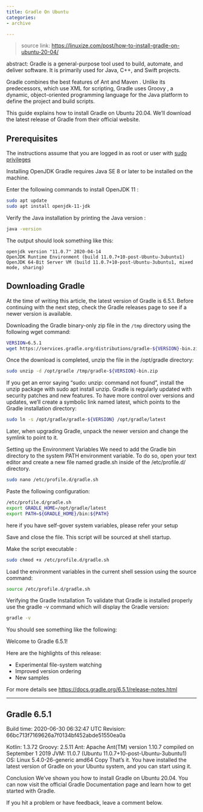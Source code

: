 ```yaml
---
title: Gradle On Ubuntu
categories: 
- archive

---
```


> source link: https://linuxize.com/post/how-to-install-gradle-on-ubuntu-20-04/

abstract: Gradle is a general-purpose tool used to build, automate, and deliver software. It is primarily used for Java, C++, and Swift projects.
<!-- more -->

Gradle combines the best features of Ant and Maven . Unlike its predecessors, which use XML for scripting, Gradle uses Groovy , a dynamic, object-oriented programming language for the Java platform to define the project and build scripts.

This guide explains how to install Gradle on Ubuntu 20.04. We’ll download the latest release of Gradle from their official website.


## Prerequisites
The instructions assume that you are logged in as root or user with [sudo privileges](https://linuxize.com/post/how-to-create-a-sudo-user-on-ubuntu/)

Installing OpenJDK
Gradle requires Java SE 8 or later to be installed on the machine.

Enter the following commands to install OpenJDK 11 :

```bash
sudo apt update
sudo apt install openjdk-11-jdk
```

Verify the Java installation by printing the Java version :
```bash
java -version

```
The output should look something like this:
```text
openjdk version "11.0.7" 2020-04-14
OpenJDK Runtime Environment (build 11.0.7+10-post-Ubuntu-3ubuntu1)
OpenJDK 64-Bit Server VM (build 11.0.7+10-post-Ubuntu-3ubuntu1, mixed mode, sharing)
```

## Downloading Gradle
At the time of writing this article, the latest version of Gradle is 6.5.1. Before continuing with the next step, check the Gradle releases page to see if a newer version is available.

Downloading the Gradle binary-only zip file in the `/tmp` directory using the following wget command:

```bash
VERSION=6.5.1
wget https://services.gradle.org/distributions/gradle-${VERSION}-bin.zip -P /tmp
```
Once the download is completed, unzip the file in the /opt/gradle directory:
```bash
sudo unzip -d /opt/gradle /tmp/gradle-${VERSION}-bin.zip
```
If you get an error saying “sudo: unzip: command not found”, install the unzip package with sudo apt install unzip.
Gradle is regularly updated with security patches and new features. To have more control over versions and updates, we’ll create a symbolic link named latest, which points to the Gradle installation directory:

```bash
sudo ln -s /opt/gradle/gradle-${VERSION} /opt/gradle/latest
```

Later, when upgrading Gradle, unpack the newer version and change the symlink to point to it.

Setting up the Environment Variables
We need to add the Gradle bin directory to the system PATH environment variable. To do so, open your text editor and create a new file named gradle.sh inside of the /etc/profile.d/ directory.

```bash
sudo nano /etc/profile.d/gradle.sh
```

Paste the following configuration:

```bash
/etc/profile.d/gradle.sh
export GRADLE_HOME=/opt/gradle/latest
export PATH=${GRADLE_HOME}/bin:${PATH}
```
here if you have self-gover system variables, please refer your setup 

Save and close the file. This script will be sourced at shell startup.



Make the script executable :
```bash
sudo chmod +x /etc/profile.d/gradle.sh
```
Load the environment variables in the current shell session using the source command:

```bash
source /etc/profile.d/gradle.sh
```
Verifying the Gradle Installation
To validate that Gradle is installed properly use the gradle -v command which will display the Gradle version:

```bash
gradle -v
```
You should see something like the following:

Welcome to Gradle 6.5.1!

Here are the highlights of this release:
 - Experimental file-system watching
 - Improved version ordering
 - New samples

For more details see https://docs.gradle.org/6.5.1/release-notes.html

------------------------------------------------------------
Gradle 6.5.1
------------------------------------------------------------

Build time:   2020-06-30 06:32:47 UTC
Revision:     66bc713f7169626a7f0134bf452abde51550ea0a

Kotlin:       1.3.72
Groovy:       2.5.11
Ant:          Apache Ant(TM) version 1.10.7 compiled on September 1 2019
JVM:          11.0.7 (Ubuntu 11.0.7+10-post-Ubuntu-3ubuntu1)
OS:           Linux 5.4.0-26-generic amd64
Copy
That’s it. You have installed the latest version of Gradle on your Ubuntu system, and you can start using it.


Conclusion
We’ve shown you how to install Gradle on Ubuntu 20.04. You can now visit the official Gradle Documentation page and learn how to get started with Gradle.

If you hit a problem or have feedback, leave a comment below.